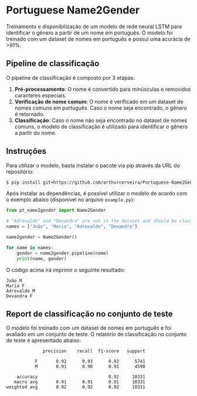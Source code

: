 # Portuguese Name2Gender

Treinamento e disponibilização de um modelo de rede neural LSTM para identificar o gênero a partir de um nome em português. O modelo foi treinado com um dataset de nomes em português e possui uma acurácia de >91%.

## Pipeline de classificação

O pipeline de classificação é composto por 3 etapas:

1. **Pré-processamento**: O nome é convertido para minúsculas e removidos caracteres especiais.
2. **Verificação de nome comum**: O nome é verificado em um dataset de nomes comuns em português. Caso o nome seja encontrado, o gênero é retornado.
3. **Classificação**: Caso o nome não seja encontrado no dataset de nomes comuns, o modelo de classificação é utilizado para identificar o gênero a partir do nome.

## Instruções

Para utilizar o modelo, basta instalar o pacote via pip através da URL do repositório:

```bash
$ pip install git+https://github.com/arthurcerveira/Portuguese-Name2Gender.git
```

Após instalar as dependências, é possível utilizar o modelo de acordo com o exemplo abaixo (disponível no arquivo `example.py`):

```python
from pt_name2gender import Name2Gender

# "Adrevaldo" and "Devandra" are not in the dataset and should be classified as M and F, respectively
names = ["João", "Maria", "Adrevaldo", "Devandra"]

name2gender = Name2Gender()

for name in names:
    gender = name2gender.pipeline(name)
    print(name, gender)
```

O código acima irá imprimir o seguinte resultado:

```
João M
Maria F
Adrevaldo M
Devandra F
```

## Report de classificação no conjunto de teste

O modelo foi treinado com um dataset de nomes em português e foi avaliado em um conjunto de teste. O relatório de classificação no conjunto de teste é apresentado abaixo:

```
              precision    recall  f1-score   support

           F       0.92      0.93      0.92      5741
           M       0.91      0.90      0.91      4590

    accuracy                           0.92     10331
   macro avg       0.91      0.91      0.91     10331
weighted avg       0.92      0.92      0.92     10331
```